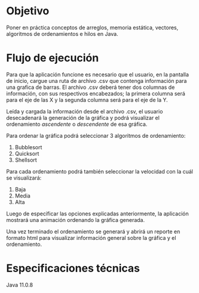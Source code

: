 # Objetivo
Poner en práctica conceptos de arreglos, memoria estática, vectores, algoritmos de ordenamientos e hilos en Java.

# Flujo de ejecución
Para que la aplicación funcione es necesario que el usuario, en la pantalla de inicio, cargue una ruta de archivo .csv que contenga información para una grafica de barras. El archivo .csv deberá tener dos columnas de información, con sus respectivos encabezados; la primera columna será para el eje de las X y la segunda columna será para el eje de la Y.

Leída y cargada la información desde el archivo .csv, el usuario desecadenará la generación de la gráfica y podrá visualizar el ordenamiento <i>ascendente</i> o <i>descendente</i> de esa gráfica.

Para ordenar la gráfica podrá seleccionar 3 algoritmos de ordenamiento:
1. Bubblesort
2. Quicksort
3. Shellsort

Para cada ordenamiento podrá también seleccionar la velocidad con la cuál se visualizará:
1. Baja
2. Media
3. Alta

Luego de especificar las opciones explicadas anteriormente, la aplicación mostrará una animación ordenando la gráfica generada.

Una vez terminado el ordenamiento se generará y abrirá un reporte en formato html para visualizar información general sobre la gráfica y el ordenamiento.

# Especificaciones técnicas
Java 11.0.8

